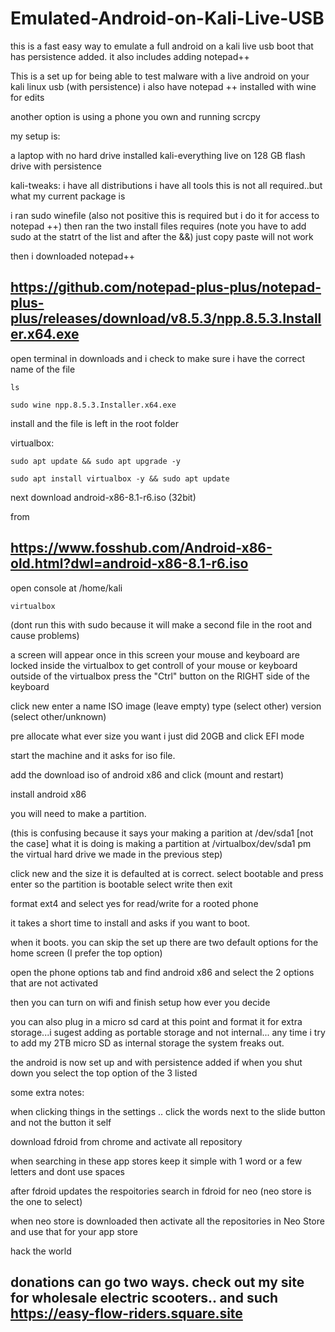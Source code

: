 # Emulated-Android-on-Kali-Live-USB
this is a fast easy way to emulate a full android on a kali live usb boot that has persistence added. it also includes adding notepad++

This is a set up for being able to test malware with a live android on your kali linux usb (with persistence) i also have notepad ++ installed with wine for edits

another option is using a phone you own and running scrcpy  

my setup is:

a laptop with no hard drive installed
kali-everything live on 128 GB flash drive with persistence

kali-tweaks:
i have all distributions
i have all tools
this is not all required..but what my current package is

i ran
sudo winefile (also not positive this is required but i do it for access to notepad ++)
then ran the two install files requires (note you have to add sudo at the statrt of the list and after the &&) just copy paste will not work

then i downloaded notepad++

https://github.com/notepad-plus-plus/notepad-plus-plus/releases/download/v8.5.3/npp.8.5.3.Installer.x64.exe
---------

open terminal in downloads and i check to make sure i have the correct name of the file
~~~~~
ls
~~~~~
~~~~~~
sudo wine npp.8.5.3.Installer.x64.exe
~~~~~~
install and the file is left in the root folder

virtualbox:

~~~~~~~~
sudo apt update && sudo apt upgrade -y
~~~~~~~~
~~~~~~~~
sudo apt install virtualbox -y && sudo apt update 
~~~~~~~~

next download 
android-x86-8.1-r6.iso (32bit)

from 

https://www.fosshub.com/Android-x86-old.html?dwl=android-x86-8.1-r6.iso
------------

open console at /home/kali
~~~~
virtualbox
~~~~
(dont run this with sudo because it will make a second file in the root and cause problems)

a screen will appear
once in this screen your mouse and keyboard are locked inside the virtualbox
to get controll of your mouse or keyboard outside of the virtualbox press the "Ctrl" button on the RIGHT side of the keyboard

click new
enter a name 
ISO image (leave empty)
type (select other)
version (select other/unknown)

pre allocate what ever size you want
i just did 20GB and click EFI mode

start the machine and it asks for iso file. 

add the download iso of android x86 and click (mount and restart)

install android x86 

you will need to make a partition.

(this is confusing because it says your making a parition at /dev/sda1 [not the case] what it is doing is making a partition at /virtualbox/dev/sda1 pm the virtual hard drive we made in the previous step)

click new and the size it is defaulted at is correct. 
select bootable and press enter so the partition is bootable
select write 
then exit

format ext4 and select yes for read/write for a rooted phone

it takes a short time to install and asks if you want to boot.

when it boots. you can skip the set up 
there are two default options for the home screen (I prefer the top option)

open the phone options tab and find android x86 and select the 2 options that are not activated

then you can turn on wifi and finish setup how ever you decide

you can also plug in a micro sd card at this point and format it for extra storage...i sugest adding as portable storage and not internal... any time i try to add my 2TB micro SD as internal storage the system freaks out. 

the android is now set up and with persistence added if when you shut down you select the top option of the 3 listed



some extra notes:

when clicking things in the settings .. click the words next to the slide button and not the button it self

download fdroid from chrome and activate all repository

when searching in these app stores keep it simple with 1 word or a few letters and dont use spaces

after fdroid updates the respoitories search in fdroid for neo   (neo store is the one to select)

when neo store is downloaded then activate all the repositories in Neo Store and use that for your app store





hack the world

donations can go two ways. check out my site for wholesale electric scooters.. and such
https://easy-flow-riders.square.site
----------------
